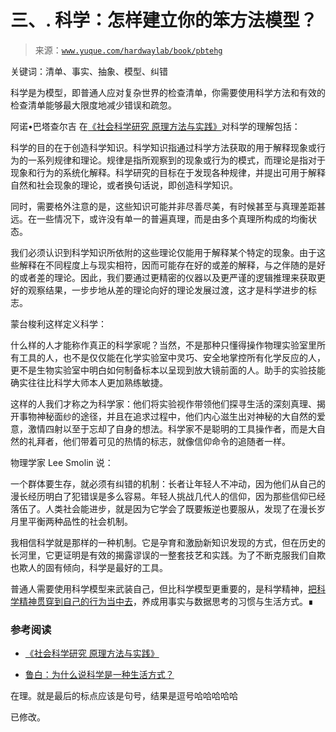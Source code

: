 # 三、\. 科学：怎样建立你的笨方法模型？

> 来源：[`www.yuque.com/hardwaylab/book/pbtehg`](https://www.yuque.com/hardwaylab/book/pbtehg)

<ne-quote id="ubc0c1ade" data-lake-id="ubc0c1ade">

关键词：清单、事实、抽象、模型、纠错</ne-quote> 

科学是为模型，即普通人应对复杂世界的检查清单，你需要使用科学方法和有效的检查清单能够最大限度地减少错误和疏忽。 

阿诺•巴塔查尔吉 在[《社会科学研究 原理方法与实践》](https://www.opentextbooks.org.hk/zh-hant/system/files/export/35/35982/pdf/%E7%A4%BE%E4%BC%9A%E7%A7%91%E5%AD%A6%E7%A0%94%E7%A9%B6_%E5%8E%9F%E7%90%86%E6%96%B9%E6%B3%95%E4%B8%8E%E5%AE%9E%E8%B7%B5_35982.pdf)对科学的理解包括： <ne-quote id="u314c6549" data-lake-id="u314c6549">

科学的目的在于创造科学知识。科学知识指通过科学方法获取的用于解释现象或行为的一系列规律和理论。规律是指所观察到的现象或行为的模式，而理论是指对于现象和行为的系统化解释。科学研究的目标在于发现各种规律，并提出可用于解释自然和社会现象的理论，或者换句话说，即创造科学知识。 

同时，需要格外注意的是，这些知识可能并非尽善尽美，有时候甚至与真理差距甚远。在一些情况下，或许没有单一的普遍真理，而是由多个真理所构成的均衡状态。 

我们必须认识到科学知识所依附的这些理论仅能用于解释某个特定的现象。由于这些解释在不同程度上与现实相符，因而可能存在好的或差的解释，与之伴随的是好的或者差的理论。因此，我们要通过更精密的仪器以及更严谨的逻辑推理来获取更好的观察结果，一步步地从差的理论向好的理论发展过渡，这才是科学进步的标志。</ne-quote> 

蒙台梭利这样定义科学： <ne-quote id="u5375dafa" data-lake-id="u5375dafa">

什么样的人才能称作真正的科学家呢？当然，不是那种只懂得操作物理实验室里所有工具的人，也不是仅仅能在化学实验室中灵巧、安全地掌控所有化学反应的人，更不是生物实验室中明白如何制备标本以呈现到放大镜前面的人。助手的实验技能确实往往比科学大师本人更加熟练敏捷。 

这样的人我们才称之为科学家：他们将实验视作带领他们探寻生活的深刻真理、揭开事物神秘面纱的途径，并且在追求过程中，他们内心滋生出对神秘的大自然的爱意，激情四射以至于忘却了自身的想法。科学家不是聪明的工具操作者，而是大自然的礼拜者，他们带着可见的热情的标志，就像信仰命令的追随者一样。</ne-quote> 

物理学家 Lee Smolin 说： <ne-quote id="udc8cbc3c" data-lake-id="udc8cbc3c">

一个群体要生存，就必须有纠错的机制：长者让年轻人不冲动，因为他们从自己的漫长经历明白了犯错误是多么容易。年轻人挑战几代人的信仰，因为那些信仰已经落伍了。人类社会能进步，就是因为它学会了既要叛逆也要服从，发现了在漫长岁月里平衡两种品性的社会机制。 

我相信科学就是那样的一种机制。它是孕育和激励新知识发现的方式，但在历史的长河里，它更证明是有效的揭露谬误的一整套技艺和实践。为了不断克服我们自欺也欺人的固有倾向，科学是最好的工具。</ne-quote> 

普通人需要使用科学模型来武装自己，但比科学模型更重要的，是科学精神，[把科学精神贯穿到自己的行为当中去](https://www.yuque.com/hardwaylab/book/aoi7ou)，养成用事实与数据思考的习惯与生活方式。∎ 

### 参考阅读

 

+   [《社会科学研究 原理方法与实践》](https://www.opentextbooks.org.hk/zh-hant/system/files/export/35/35982/pdf/%E7%A4%BE%E4%BC%9A%E7%A7%91%E5%AD%A6%E7%A0%94%E7%A9%B6_%E5%8E%9F%E7%90%86%E6%96%B9%E6%B3%95%E4%B8%8E%E5%AE%9E%E8%B7%B5_35982.pdf) 

+   [鲁白：为什么说科学是一种生活方式？](https://mp.weixin.qq.com/s?__biz=MzU2NzA3NDE3Mw==&mid=2247489136&idx=1&sn=38f76636ac8acce9acdaa4978fbc628f&chksm=fca39a62cbd41374aa9e129a9d1693c848496e45406fcf5d112c3e8585a71e6ddd2163b37532&scene=21#wechat_redirect) <ne-h3 id="W2smr" data-lake-id="W2smr"></ne-h3>

在理。就是最后的标点应该是句号，结果是逗号哈哈哈哈哈 

已修改。